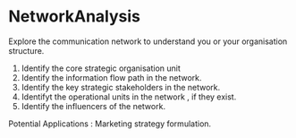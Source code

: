 # NetworkAnalysis

Explore the communication network to understand  you or  your  organisation structure.
1. Identify the core strategic organisation unit
2. Identify the information flow path in the network.
3. Identify the key strategic stakeholders in the network.
4. Identifyt the operational  units in the network , if they exist.
5. Identify the influencers of the network.

Potential Applications : Marketing strategy formulation. 
